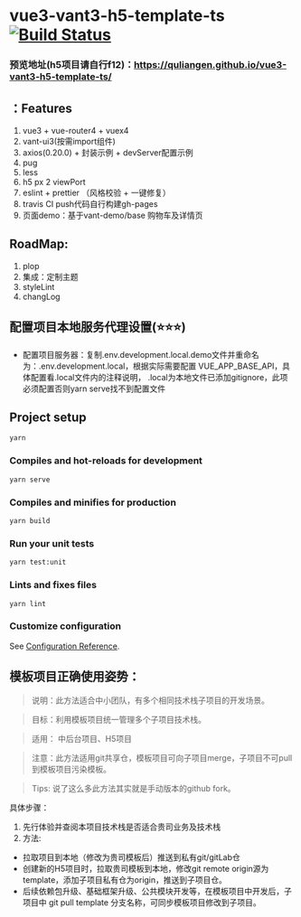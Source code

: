 # vue3-vant3-h5-template-ts [![Build Status](https://travis-ci.org/quliangen/vue3-vant3-h5-template-ts.svg?branch=master)](https://travis-ci.org/quliangen/vue3-vant3-h5-template-ts)
### 预览地址(h5项目请自行f12)：https://quliangen.github.io/vue3-vant3-h5-template-ts/
## ：Features
1. vue3 + vue-router4 + vuex4
2. vant-ui3(按需import组件)
3. axios(0.20.0) + 封装示例 + devServer配置示例
4. pug
5. less
6. h5 px 2 viewPort
7. eslint + prettier （风格校验 + 一键修复）
8. travis CI push代码自行构建gh-pages
9. 页面demo：基于vant-demo/base 购物车及详情页


## RoadMap:
1. plop
2. 集成：定制主题
3. styleLint
4. changLog

## 配置项目本地服务代理设置(⭐️⭐️⭐️)
+ 配置项目服务器：复制.env.development.local.demo文件并重命名为：.env.development.local，根据实际需要配置 VUE_APP_BASE_API，具体配置看.local文件内的注释说明， .local为本地文件已添加gitignore，此项必须配置否则yarn serve找不到配置文件

## Project setup
```
yarn
```

### Compiles and hot-reloads for development
```
yarn serve
```

### Compiles and minifies for production
```
yarn build
```

### Run your unit tests
```
yarn test:unit
```

### Lints and fixes files
```
yarn lint
```

### Customize configuration
See [Configuration Reference](https://cli.vuejs.org/config/).


## 模板项目正确使用姿势：

> 说明：此方法适合中小团队，有多个相同技术栈子项目的开发场景。

> 目标：利用模板项目统一管理多个子项目技术栈。

> 适用： 中后台项目、H5项目

> 注意：此方法适用git共享仓，模板项目可向子项目merge，子项目不可pull到模板项目污染模板。

> Tips: 说了这么多此方法其实就是手动版本的github fork。

具体步骤：
1. 先行体验并查阅本项目技术栈是否适合贵司业务及技术栈
2. 方法:
  + 拉取项目到本地（修改为贵司模板后）推送到私有git/gitLab仓
  + 创建新的H5项目时，拉取贵司模板到本地，修改git remote origin源为template，添加子项目私有仓为origin，推送到子项目仓。
  + 后续依赖包升级、基础框架升级、公共模块开发等，在模板项目中开发后，子项目中 git pull template 分支名称，可同步模板项目修改到子项目。
